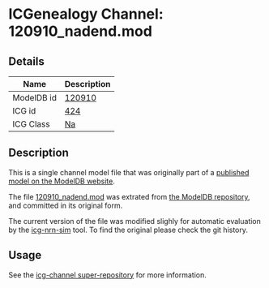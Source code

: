 # ICGenealogy Channel: 120910\_nadend.mod

## Details

Name | Description
---- | -----------
ModelDB id | [120910](http://senselab.med.yale.edu/ModelDB/ShowModel.cshtml?model=120910)
ICG id | [424](http://icg.neurotheory.ox.ac.uk/channels/2/424)
ICG Class | [Na](http://icg.neurotheory.ox.ac.uk/channels/2)

## Description

This is a single channel model file that was originally part of a [published model on the ModelDB website](http://senselab.med.yale.edu/ModelDB/ShowModel.cshtml?model=120910).


The file [120910\_nadend.mod](120910_nadend.mod) was extrated from [the ModelDB repository](http://senselab.med.yale.edu/ModelDB/ShowModel.cshtml?model=120910), and committed in its original form.

The current version of the file was modified slighly for automatic evaluation by the [icg-nrn-sim](https://github.com/icgenealogy/icg-nrn-sim) tool. To find the original please check the git history.


## Usage

See the [icg-channel super-repository](https://github.com/icgenealogy/icg-channels) for more information.
